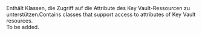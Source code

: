 <Namespace Name="Microsoft.Azure.KeyVault.Models">
  <Docs>
    <summary><span data-ttu-id="ac3de-101">Enthält Klassen, die Zugriff auf die Attribute des Key Vault-Ressourcen zu unterstützen.</span><span class="sxs-lookup"><span data-stu-id="ac3de-101">Contains classes that support access to attributes of Key Vault resources.</span></span></summary> 
    <remarks>To be added.</remarks>
  </Docs>
</Namespace>
